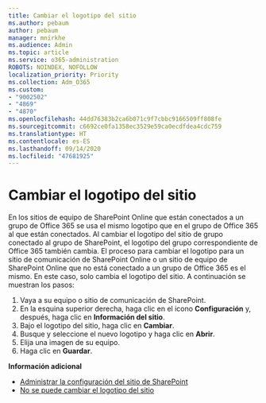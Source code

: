 ```yaml
---
title: Cambiar el logotipo del sitio
ms.author: pebaum
author: pebaum
manager: mnirkhe
ms.audience: Admin
ms.topic: article
ms.service: o365-administration
ROBOTS: NOINDEX, NOFOLLOW
localization_priority: Priority
ms.collection: Adm_O365
ms.custom:
- "9002502"
- "4869"
- "4870"
ms.openlocfilehash: 44dd76383b2ca6b071c9f7cbbc9166509ff808fe
ms.sourcegitcommit: c6692ce0fa1358ec3529e59ca0ecdfdea4cdc759
ms.translationtype: HT
ms.contentlocale: es-ES
ms.lasthandoff: 09/14/2020
ms.locfileid: "47681925"
---
```

# <a name="change-site-logo"></a>Cambiar el logotipo del sitio

En los sitios de equipo de SharePoint Online que están conectados a un grupo de Office 365 se usa el mismo logotipo que en el grupo de Office 365 al que están conectados. Al cambiar el logotipo del sitio de grupo conectado al grupo de SharePoint, el logotipo del grupo correspondiente de Office 365 también cambia. El proceso para cambiar el logotipo para un sitio de comunicación de SharePoint Online o un sitio de equipo de SharePoint Online que no está conectado a un grupo de Office 365 es el mismo. En este caso, solo cambia el logotipo del sitio. A continuación se muestran los pasos:

1. Vaya a su equipo o sitio de comunicación de SharePoint.
2. En la esquina superior derecha, haga clic en el icono **Configuración** y, después, haga clic en **Información del sitio**.
3. Bajo el logotipo del sitio, haga clic en **Cambiar**.
4. Busque y seleccione el nuevo logotipo y haga clic en **Abrir**.
5. Elija una imagen de su equipo.
6. Haga clic en **Guardar**.

**Información adicional**

- [Administrar la configuración del sitio de SharePoint](https://support.office.com/article/manage-your-sharepoint-site-settings-8376034d-d0c7-446e-9178-6ab51c58df42)
- [No se puede cambiar el logotipo del sitio](https://docs.microsoft.com/sharepoint/troubleshoot/sites/error-when-changing-o365-site-logo)
